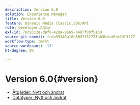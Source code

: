 ```yaml
---
description: Version 6.0
solution: Experience Manager
title: Version 6.0
feature: Dynamic Media Classic,SDK/API
role: Developer,Admin
exl-id: 78c95c2e-daf6-428a-9669-3487f0bf5130
source-git-commit: fcda99340a18d5037157723bb3bdca5fa9df3277
workflow-type: tm+mt
source-wordcount: '17'
ht-degree: 0%

---
```


# Version 6.0{#version}

* [Åtgärder: Nytt och ändrat](r-6-operations.md)
* [Datatyper: Nytt och ändrat](r-6-types.md)
